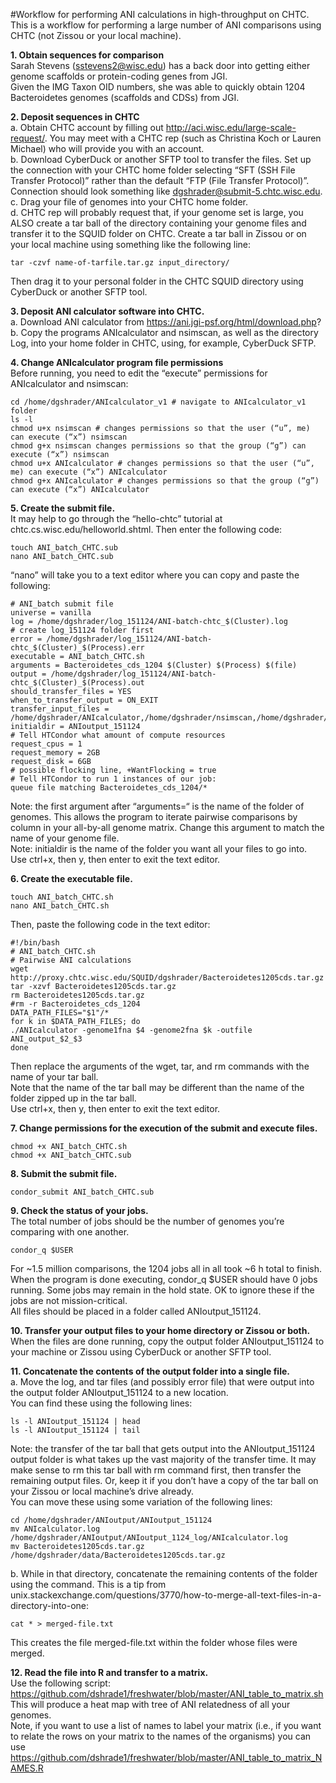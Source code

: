 #Workflow for performing ANI calculations in high-throughput on CHTC.  
This is a workflow for performing a large number of ANI comparisons using CHTC (not Zissou or your local machine).

**1. Obtain sequences for comparison**  
Sarah Stevens (sstevens2@wisc.edu) has a back door into getting either genome scaffolds or protein-coding genes from JGI.  
Given the IMG Taxon OID numbers, she was able to quickly obtain 1204 Bacteroidetes genomes (scaffolds and CDSs) from JGI.  

**2. Deposit sequences in CHTC**  
a. Obtain CHTC account by filling out http://aci.wisc.edu/large-scale-request/. You may meet with a CHTC rep (such as Christina Koch or Lauren Michael) who will provide you with an account.  
b. Download CyberDuck or another SFTP tool to transfer the files. Set up the connection with your CHTC home folder selecting “SFT (SSH File Transfer Protocol)” rather than the default “FTP (File Transfer Protocol)”. Connection should look something like dgshrader@submit-5.chtc.wisc.edu.  
c. Drag your file of genomes into your CHTC home folder.  
d. CHTC rep will probably request that, if your genome set is large, you ALSO create a tar ball of the directory containing your genome files and transfer it to the SQUID folder on CHTC. Create a tar ball in Zissou or on your local machine using something like the following line:  
```
tar -czvf name-of-tarfile.tar.gz input_directory/  
```
Then drag it to your personal folder in the CHTC SQUID directory using CyberDuck or another SFTP tool.  

**3. Deposit ANI calculator software into CHTC.**  
a. Download ANI calculator from https://ani.jgi-psf.org/html/download.php?  
b. Copy the programs ANIcalculator and nsimscan, as well as the directory Log, into your home folder in CHTC, using, for example, CyberDuck SFTP.  

**4. Change ANIcalculator program file permissions**  
Before running, you need to edit the “execute” permissions for ANIcalculator and nsimscan:  
```
cd /home/dgshrader/ANIcalculator_v1 # navigate to ANIcalculator_v1 folder  
ls -l
chmod u+x nsimscan # changes permissions so that the user (“u”, me) can execute (“x”) nsimscan  
chmod g+x nsimscan changes permissions so that the group (“g”) can execute (“x”) nsimscan  
chmod u+x ANIcalculator # changes permissions so that the user (“u”, me) can execute (“x”) ANIcalculator  
chmod g+x ANIcalculator # changes permissions so that the group (“g”) can execute (“x”) ANIcalculator  
```

**5. Create the submit file.**  
It may help to go through the “hello-chtc” tutorial at chtc.cs.wisc.edu/helloworld.shtml. Then enter the following code:  
```
touch ANI_batch_CHTC.sub  
nano ANI_batch_CHTC.sub  
```
“nano” will take you to a text editor where you can copy and paste the following:  
```
# ANI_batch submit file  
universe = vanilla  
log = /home/dgshrader/log_151124/ANI-batch-chtc_$(Cluster).log  
# create log_151124 folder first  
error = /home/dgshrader/log_151124/ANI-batch-chtc_$(Cluster)_$(Process).err  
executable = ANI_batch_CHTC.sh  
arguments = Bacteroidetes_cds_1204 $(Cluster) $(Process) $(file)  
output = /home/dgshrader/log_151124/ANI-batch-chtc_$(Cluster)_$(Process).out  
should_transfer_files = YES  
when_to_transfer_output = ON_EXIT  
transfer_input_files = /home/dgshrader/ANIcalculator,/home/dgshrader/nsimscan,/home/dgshrader/Log  
initialdir = ANIoutput_151124  
# Tell HTCondor what amount of compute resources  
request_cpus = 1  
request_memory = 2GB  
request_disk = 6GB  
# possible flocking line, +WantFlocking = true  
# Tell HTCondor to run 1 instances of our job:  
queue file matching Bacteroidetes_cds_1204/*  
```  
Note: the first argument after “arguments=“ is the name of the folder of genomes. This allows the program to iterate pairwise comparisons by column in your all-by-all genome matrix. Change this argument to match the name of your genome file.  
Note: initialdir is the name of the folder you want all your files to go into.  
Use ctrl+x, then y, then enter to exit the text editor.  

**6. Create the executable file.**  
```
touch ANI_batch_CHTC.sh  
nano ANI_batch_CHTC.sh  
```
Then, paste the following code in the text editor:  
```
#!/bin/bash  
# ANI_batch_CHTC.sh  
# Pairwise ANI calculations  
wget http://proxy.chtc.wisc.edu/SQUID/dgshrader/Bacteroidetes1205cds.tar.gz  
tar -xzvf Bacteroidetes1205cds.tar.gz  
rm Bacteroidetes1205cds.tar.gz  
#rm -r Bacteroidetes_cds_1204  
DATA_PATH_FILES="$1"/*  
for k in $DATA_PATH_FILES; do  
./ANIcalculator -genome1fna $4 -genome2fna $k -outfile ANI_output_$2_$3  
done  
```  
Then replace the arguments of the wget, tar, and rm commands with the name of your tar ball.  
Note that the name of the tar ball may be different than the name of the folder zipped up in the tar ball.  
Use ctrl+x, then y, then enter to exit the text editor.  

**7. Change permissions for the execution of the submit and execute files.**  
```
chmod +x ANI_batch_CHTC.sh  
chmod +x ANI_batch_CHTC.sub  
```

**8. Submit the submit file.**  
```
condor_submit ANI_batch_CHTC.sub  
```

**9. Check the status of your jobs.**  
The total number of jobs should be the number of genomes you’re comparing with one another.  
```
condor_q $USER  
```
For ~1.5 million comparisons, the 1204 jobs all in all took ~6 h total to finish.  
When the program is done executing, condor_q $USER should have 0 jobs running. Some jobs may remain in the hold state. OK to ignore these if the jobs are not mission-critical.  
All files should be placed in a folder called ANIoutput_151124.  

**10. Transfer your output files to your home directory or Zissou or both.**  
When the files are done running, copy the output folder ANIoutput_151124 to your machine or Zissou using CyberDuck or another SFTP tool.  

**11. Concatenate the contents of the output folder into a single file.**  
a. Move the log, and tar files (and possibly error file) that were output into the output folder ANIoutput_151124 to a new location.  
You can find these using the following lines:  
```
ls -l ANIoutput_151124 | head  
ls -l ANIoutput_151124 | tail  
```
Note: the transfer of the tar ball that gets output into the ANIoutput_151124 output folder is what takes up the vast majority of the transfer time. It may make sense to rm this tar ball with rm command first, then transfer the remaining output files. Or, keep it if you don’t have a copy of the tar ball on your Zissou or local machine’s drive already.  
You can move these using some variation of the following lines:  
```
cd /home/dgshrader/ANIoutput/ANIoutput_151124  
mv ANIcalculator.log /home/dgshrader/ANIoutput/ANIoutput_1124_log/ANIcalculator.log  
mv Bacteroidetes1205cds.tar.gz /home/dgshrader/data/Bacteroidetes1205cds.tar.gz  
```
b. While in that directory, concatenate the remaining contents of the folder using the command. This is a tip from unix.stackexchange.com/questions/3770/how-to-merge-all-text-files-in-a-directory-into-one:  
```
cat * > merged-file.txt  
```
This creates the file merged-file.txt within the folder whose files were merged.  

**12. Read the file into R and transfer to a matrix.**  
Use the following script: https://github.com/dshrade1/freshwater/blob/master/ANI_table_to_matrix.sh  
This will produce a heat map with tree of ANI relatedness of all your genomes.  
Note, if you want to use a list of names to label your matrix (i.e., if you want to relate the rows on your matrix to the names of the organisms) you can use https://github.com/dshrade1/freshwater/blob/master/ANI_table_to_matrix_NAMES.R  
